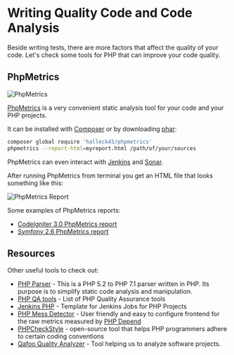 # Writing Quality Code and Code Analysis

Beside writing tests, there are more factors that affect the quality of your
code. Let's check some tools for PHP that can improve your code quality.

## PhpMetrics

![PhpMetrics](https://raw.githubusercontent.com/php-earth/PHP.earth/master/assets/images/quality/phpmetrics.png "PhpMetrics")

[PhpMetrics][phpmetrics] is a very convenient static analysis tool for your
code and your PHP projects.

It can be installed with [Composer][composer] or by downloading [phar][phar]:

```bash
composer global require 'halleck45/phpmetrics'
phpmetrics --report-html=myreport.html /path/of/your/sources
```

PhpMetrics can even interact with [Jenkins][Jenkins] and [Sonar][sonar].

After running PhpMetrics from terminal you get an HTML file that looks
something like this:

![PhpMetrics Report](https://raw.githubusercontent.com/php-earth/PHP.earth/master/assets/images/quality/phpmetrics_2.png "PhpMetrics Report")

Some examples of PhpMetrics reports:

* [CodeIgniter 3.0 PhpMetrics report](http://bl.ocks.org/petk/raw/c5b4da6935d9a8684248/)
* [Symfony 2.6 PhpMetrics report](http://bl.ocks.org/petk/raw/d43726688595f112a419/)

## Resources

Other useful tools to check out:

* [PHP Parser][phpparser] - This is a PHP 5.2 to PHP 7.1 parser written in PHP. Its purpose is to simplify static code analysis and manipulation.
* [PHP QA tools][phpqatools] - List of PHP Quality Assurance tools
* [Jenkins PHP][jenkinsphp] - Template for Jenkins Jobs for PHP Projects
* [PHP Mess Detector][phpmd] - User friendly and easy to configure frontend for the raw metrics measured by [PHP Depend][phpdepend]
* [PHPCheckStyle][phpcheckstyle] - open-source tool that helps PHP programmers adhere to certain coding conventions
* [Qafoo Quality Analyzer](https://github.com/Qafoo/QualityAnalyzer) - Tool helping us to analyze software projects.

[phpparser]: https://github.com/nikic/PHP-Parser
[phpmetrics]: http://phpmetrics.org
[phar]: https://github.com/Halleck45/PhpMetrics/raw/master/build/phpmetrics.phar
[jenkins]: http://jenkins-ci.org/
[sonar]: http://www.sonarqube.org
[phpqatools]: http://phpqatools.org/
[jenkinsphp]: http://jenkins-php.org/
[phpmd]: http://phpmd.org/
[phpdepend]: http://pdepend.org/
[phpcheckstyle]: https://phpcheckstyle.github.io/
[composer]: https://getcomposer.org/
